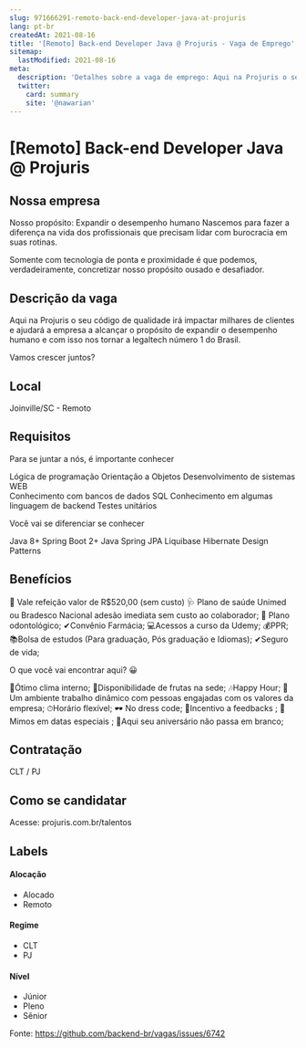 ```yaml
---
slug: 971666291-remoto-back-end-developer-java-at-projuris
lang: pt-br
createdAt: 2021-08-16
title: '[Remoto] Back-end Developer Java @ Projuris - Vaga de Emprego'
sitemap:
  lastModified: 2021-08-16
meta:
  description: 'Detalhes sobre a vaga de emprego: Aqui na Projuris o seu código de qualidade irá impactar milhares de clientes e ajudará a empresa a alcançar o propósito de expandir o desempenho humano e com isso nos tornar a legaltech número 1 do Brasil. Vamos crescer juntos?'
  twitter:
    card: summary
    site: '@nawarian'
---
```


# [Remoto] Back-end Developer Java @ Projuris


## Nossa empresa

Nosso propósito: Expandir o desempenho humano
Nascemos para fazer a diferença na vida dos profissionais que precisam lidar com burocracia em suas rotinas.

Somente com tecnologia de ponta e proximidade é que podemos, verdadeiramente, concretizar nosso propósito ousado e desafiador.

## Descrição da vaga

Aqui na Projuris o seu código de qualidade irá impactar milhares de clientes e ajudará a empresa a alcançar o propósito de expandir o desempenho humano e com isso nos tornar a legaltech número 1 do Brasil.

Vamos crescer juntos? 

## Local

Joinville/SC - Remoto

## Requisitos

Para se juntar a nós, é importante conhecer

Lógica de programação
Orientação a Objetos
Desenvolvimento de sistemas WEB  
Conhecimento com bancos de dados SQL
Conhecimento em algumas linguagem de backend
Testes unitários  


Você vai se diferenciar se conhecer

Java 8+
Spring Boot 2+
Java Spring JPA
Liquibase
Hibernate
Design Patterns

## Benefícios

🥪 Vale refeição valor de R$520,00 (sem custo)
🩺 Plano de saúde Unimed ou Bradesco Nacional adesão imediata sem custo ao colaborador;
🦷 Plano odontológico;
✔Convênio Farmácia;
💻Acessos a curso da Udemy;
💰PPR;
📚Bolsa de estudos (Para graduação, Pós graduação e Idiomas);
✔Seguro de vida; 

O que você vai encontrar aqui? 😀 

🎉Ótimo clima interno;
🍇Disponibilidade de frutas na sede;
🎶Happy Hour;
🚀Um ambiente trabalho dinâmico com pessoas engajadas com os valores da empresa;
⏱Horário flexível;
🕶️ No dress code;
📣Incentivo a feedbacks ;
🎁Mimos em datas especiais ;
🎈Aqui seu aniversário não passa em branco;
## Contratação

CLT / PJ

## Como se candidatar

Acesse: projuris.com.br/talentos


## Labels
<!-- retire os labels que não fazem sentido à vaga -->

#### Alocação
- Alocado
- Remoto

#### Regime
- CLT
- PJ

#### Nível
- Júnior
- Pleno
- Sênior





Fonte: https://github.com/backend-br/vagas/issues/6742